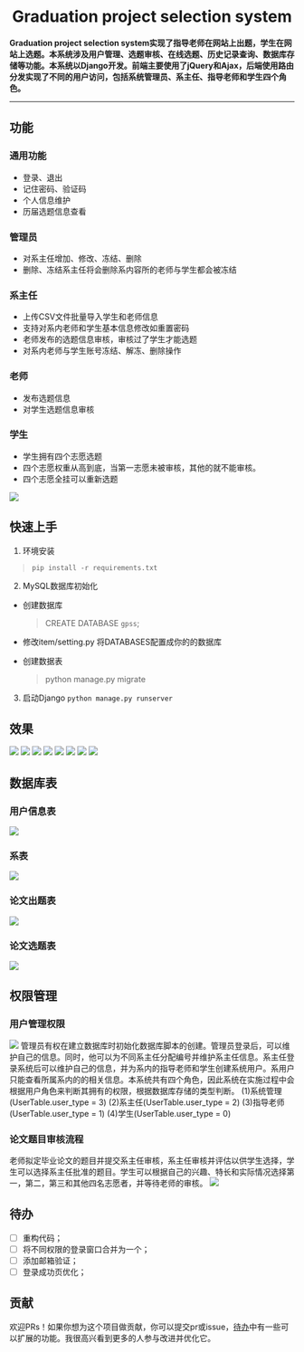 <div align="center">
<h1>Graduation project selection system</h1>
</div>
<strong>Graduation project selection system实现了指导老师在网站上出题，学生在网站上选题。本系统涉及用户管理、选题审核、在线选题、历史记录查询、数据库存储等功能。本系统以Django开发。前端主要使用了jQuery和Ajax，后端使用路由分发实现了不同的用户访问，包括系统管理员、系主任、指导老师和学生四个角色。</strong>
<hr>

## 功能
### 通用功能
- 登录、退出
- 记住密码、验证码
- 个人信息维护
- 历届选题信息查看
### 管理员
- 对系主任增加、修改、冻结、删除
- 删除、冻结系主任将会删除系内容所的老师与学生都会被冻结
### 系主任
- 上传CSV文件批量导入学生和老师信息
- 支持对系内老师和学生基本信息修改如重置密码
- 老师发布的选题信息审核，审核过了学生才能选题
- 对系内老师与学生账号冻结、解冻、删除操作
### 老师
- 发布选题信息
- 对学生选题信息审核

### 学生
- 学生拥有四个志愿选题
- 四个志愿权重从高到底，当第一志愿未被审核，其他的就不能审核。
- 四个志愿全挂可以重新选题

![](http://img.cmlt.fun/article/20230619162355.png)

## 快速上手
1. 环境安装
> `pip install -r requirements.txt`
2. MySQL数据库初始化
- 创建数据库
	
	> CREATE DATABASE `gpss`;
- 修改item/setting.py 将DATABASES配置成你的的数据库 
- 创建数据表
	
	> python manage.py migrate
3. 启动Django
`python manage.py runserver`

## 效果

![](http://img.cmlt.fun/article/20230620133233.png)
![](http://img.cmlt.fun/article/20230620133417.png)
![](http://img.cmlt.fun/article/20230620133713.png)
![](http://img.cmlt.fun/article/20230620133915.png)
![](http://img.cmlt.fun/article/20230620134010.png)
![](http://img.cmlt.fun/article/20230620134143.png)
![](http://img.cmlt.fun/article/20230620134216.png)
![](http://img.cmlt.fun/article/20230620134340.png)

## 数据库表
### 用户信息表
![](http://img.cmlt.fun/article/20230620131028.png)
### 系表
![](http://img.cmlt.fun/article/20230620131059.png)
### 论文出题表
![](http://img.cmlt.fun/article/20230620131156.png)
### 论文选题表
![](http://img.cmlt.fun/article/20230620131235.png)
## 权限管理
### 用户管理权限
![](http://img.cmlt.fun/article/20230619162856.png)
管理员有权在建立数据库时初始化数据库脚本的创建。管理员登录后，可以维护自己的信息。同时，他可以为不同系主任分配编号并维护系主任信息。系主任登录系统后可以维护自己的信息，并为系内的指导老师和学生创建系统用户。系用户只能查看所属系内的的相关信息。本系统共有四个角色，因此系统在实施过程中会根据用户角色来判断其拥有的权限，根据数据库存储的类型判断。
(1)系统管理(UserTable.user_type = 3)
(2)系主任(UserTable.user_type = 2)
(3)指导老师(UserTable.user_type = 1)
(4)学生(UserTable.user_type = 0)

### 论文题目审核流程
老师拟定毕业论文的题目并提交系主任审核，系主任审核并评估以供学生选择，学生可以选择系主任批准的题目。学生可以根据自己的兴趣、特长和实际情况选择第一，第二，第三和其他四名志愿者，并等待老师的审核。
![](http://img.cmlt.fun/article/20230619162928.png)



## 待办
- [ ] 重构代码；
- [ ] 将不同权限的登录窗口合并为一个；
- [ ] 添加邮箱验证；
- [ ] 登录成功页优化；

## 贡献
欢迎PRs！如果你想为这个项目做贡献，你可以提交pr或issue，[待办](#待办)中有一些可以扩展的功能。我很高兴看到更多的人参与改进并优化它。